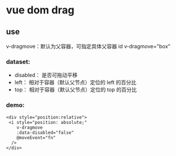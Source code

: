 # vue dom drag

## use

v-dragmove：默认为父容器，可指定具体父容器 id v-dragmove="box"

### dataset:

- disabled： 是否可拖动平移
- left： 相对于容器（默认父节点）定位的 left 的百分比
- top： 相对于容器（默认父节点）定位的 top 的百分比
### demo:
```
<div style="position:relative">
 <i style="position: absolute;"
    v-dragmove
    :data-disabled="false"
    @moveEvent="fn"
  />
</div>
```
